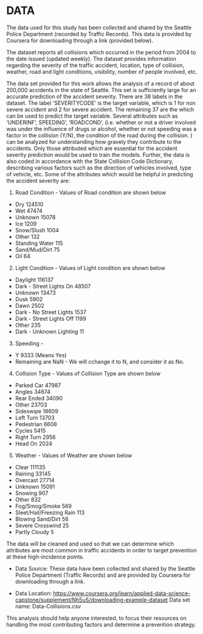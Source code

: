 # DATA

The data used for this study has been collected and shared by the Seattle Police Department (recorded by Traffic Records). This data is provided by Coursera for downloading through a link (provided below).

The dataset reports all collisions which occurred in the period from 2004 to the date issued (updated weekly).  The dataset provides information regarding the severity of the traffic accident, location, type of collision, weather, road and light conditions, visibility, number of people involved, etc.

The data set provided for this work allows the analysis of a record of about 200,000 accidents in the state of Seattle. This set is sufficiently large for an accurate prediction of the accident severity.  There are 38 labels in the dataset. The label 'SEVERITYCODE' is the target variable, which is 1 for non severe accident and 2 for severe accident. The remaining 37  are the which can be used to predict the target variable. Several attributes such as ‘UNDERINF’, SPEEDING’, ‘ROADCOND’, (i.e. whether or not a driver involved was under the influence of drugs or alcohol, whether or not speeding was a factor in the collision (Y/N), the condition of the road during the collision. ) can be analyzed for understanding how gravely they contribute to the accidents.  Only those attributed which are essential for the accident severity prediction would be used to train the models. Further, the data is also coded in accordance with the State Collision Code Dictionary, describing various factors such as the direction of vehicles involved, type of vehicle, etc.  Some of the attributes which would be helpful in predicting the accident severity are:

1) Road Condition - Values of Road condition are shown below

* Dry               124510
* Wet                47474
* Unknown            15078
* Ice                 1209
* Snow/Slush          1004
* Other                132
* Standing Water       115
* Sand/Mud/Dirt         75
* Oil                   64

2) Light Condition - Values of Light condition are shown below

* Daylight                    116137
* Dark - Street Lights On      48507
* Unknown                      13473
* Dusk                          5902
* Dawn                          2502
* Dark - No Street Lights       1537
* Dark - Street Lights Off      1199
* Other                          235
* Dark - Unknown Lighting         11

3) Speeding -
* Y     9333 (Means Yes)
* Remaining are NaN - We will cchange it to N, and consider it as No.

4) Collision Type - Values of Collision Type are shown below

* Parked Car    47987
* Angles        34674
* Rear Ended    34090
* Other         23703
* Sideswipe     18609
* Left Turn     13703
* Pedestrian     6608
* Cycles         5415
* Right Turn     2956
* Head On        2024

5) Weather - Values of Weather are shown below

* Clear                       111135
* Raining                      33145
* Overcast                     27714
* Unknown                      15091
* Snowing                        907
* Other                          832
* Fog/Smog/Smoke                 569
* Sleet/Hail/Freezing Rain       113
* Blowing Sand/Dirt               56
* Severe Crosswind                25
* Partly Cloudy                    5

The data will be cleaned and used so that we can determine which attributes are most common in traffic accidents in order to target prevention at these high-incidence points.

* Data Source: These data have been collected and shared by the Seattle Police Department (Traffic Records) and are provided by Coursera for downloading through a link.

* Data Location: https://www.coursera.org/learn/applied-data-science-capstone/supplement/Nh5uS/downloading-example-dataset
Data set name: Data-Collisions.csv

This analysis should help anyone interested, to focus their resources on handling the most contributing factors and determine 
a prevention strategy.


